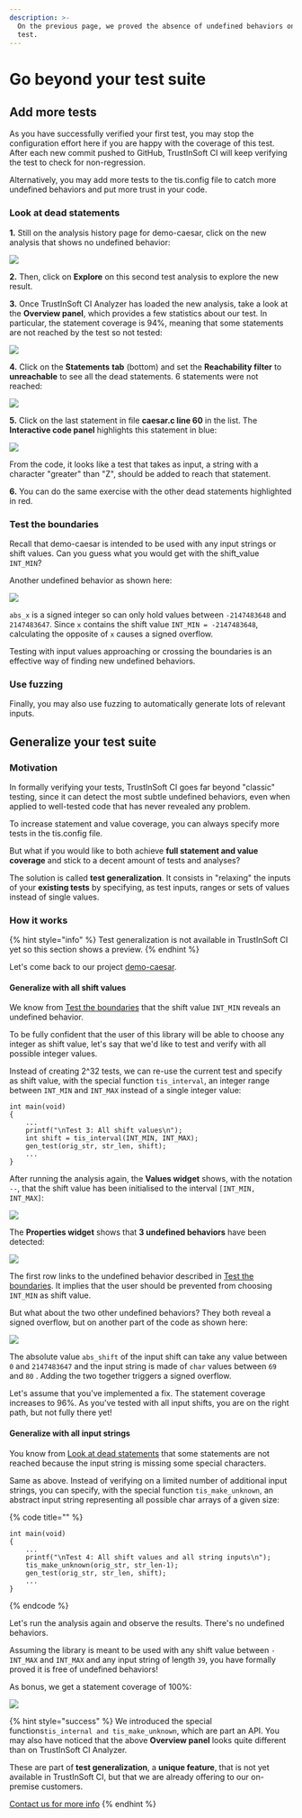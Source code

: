 ```yaml
---
description: >-
  On the previous page, we proved the absence of undefined behaviors on the
  test.
---
```


# Go beyond your test suite

## Add more tests

As you have successfully verified your first test, you may stop the configuration effort here if you are happy with the coverage of this test. After each new commit pushed to GitHub, TrustInSoft CI will keep verifying the test to check for non-regression.

Alternatively, you may add more tests to the tis.config file to catch more undefined behaviors and put more trust in your code.

### Look at dead statements

**1.** Still on the analysis history page for demo-caesar, click on the new analysis that shows no undefined behavior:

![](../.gitbook/assets/image%20%28121%29.png)

**2.** Then, click on **Explore** on this second test analysis to explore the new result.

**3.** Once TrustInSoft CI Analyzer has loaded the new analysis, take a look at the **Overview panel**, which provides a few statistics about our test. In particular, the statement coverage is 94%, meaning that some statements are not reached by the test so not tested:

![](../.gitbook/assets/image%20%286%29.png)

**4.** Click on the **Statements** **tab** \(bottom\) and set the **Reachability filter** to **unreachable** to see all the dead statements. 6 statements were not reached:

![](../.gitbook/assets/image%20%2872%29.png)

**5.** Click on the last statement in file **caesar.c line 60** in the list. The **Interactive code panel** highlights this statement in blue:

![](../.gitbook/assets/image%20%28186%29.png)

From the code, it looks like a test that takes as input, a string with a character "greater" than "Z", should be added to reach that statement.

**6.** You can do the same exercise with the other dead statements highlighted in red.

### Test the boundaries

Recall that demo-caesar is intended to be used with any input strings or shift values. Can you guess what you would get with the shift\_value `INT_MIN`?

Another undefined behavior as shown here:

![](../.gitbook/assets/image%20%28111%29.png)

`abs_x` is a signed integer so can only hold values between `-2147483648` and `2147483647`. Since `x` contains the shift value `INT_MIN = -2147483648`, calculating the opposite of `x` causes a signed overflow.

Testing with input values approaching or crossing the boundaries is an effective way of finding new undefined behaviors.

### Use fuzzing

Finally, you may also use fuzzing to automatically generate lots of relevant inputs.

## Generalize your test suite

### Motivation

In formally verifying your tests, TrustInSoft CI goes far beyond "classic" testing, since it can detect the most subtle undefined behaviors, even when applied to well-tested code that has never revealed any problem.

To increase statement and value coverage, you can always specify more tests in the tis.config file.

But what if you would like to both achieve **full statement and value coverage** and stick to a decent amount of tests and analyses?

The solution is called **test generalization**. It consists in "relaxing" the inputs of your **existing tests** by specifying, as test inputs, ranges or sets of values instead of single values.

### How it works

{% hint style="info" %}
Test generalization is not available in TrustInSoft CI yet so this section shows a preview.
{% endhint %}

Let's come back to our project [demo-caesar](https://github.com/TrustInSoft-CI/demo-caesar).

#### Generalize with all shift values

We know from [Test the boundaries](go-beyond-your-test-suite.md#test-the-boundaries) that the shift value `INT_MIN` reveals an undefined behavior.

To be fully confident that the user of this library will be able to choose any integer as shift value, let's say that we'd like to test and verify with all possible integer values.

Instead of creating 2^32 tests, we can re-use the current test and specify as shift value, with the special function `tis_interval`, an integer range between `INT_MIN` and `INT_MAX` instead of a single integer value:

```text
int main(void)
{
    ...
    printf("\nTest 3: All shift values\n");
    int shift = tis_interval(INT_MIN, INT_MAX);
    gen_test(orig_str, str_len, shift);
    ...
}
```

After running the analysis again, the **Values widget** shows, with the notation `--`, that the shift value has been initialised to the interval `[INT_MIN, INT_MAX]`:

![](../.gitbook/assets/image%20%28137%29.png)

The **Properties widget** shows that **3 undefined behaviors** have been detected:

![](../.gitbook/assets/image%20%28150%29.png)

The first row links to the undefined behavior described in [Test the boundaries](go-beyond-your-test-suite.md#test-the-boundaries). It implies that the user should be prevented from choosing `INT_MIN` as shift value.

But what about the two other undefined behaviors? They both reveal a signed overflow, but on another part of the code as shown here:

![](../.gitbook/assets/image%20%28170%29.png)

The absolute value `abs_shift` of the input shift can take any value between `0` and `2147483647` and the input string is made of `char` values between `69` and `80` . Adding the two together triggers a signed overflow.

Let's assume that you've implemented a fix. The statement coverage increases to 96%. As you've tested with all input shifts, you are on the right path, but not fully there yet!

#### Generalize with all input strings

You know from [Look at dead statements](./) that some statements are not reached because the input string is missing some special characters.

Same as above. Instead of verifying on a limited number of additional input strings, you can specify, with the special function `tis_make_unknown`, an abstract input string representing all possible char arrays of a given size:

{% code title="" %}
```text
int main(void)
{
    ...
    printf("\nTest 4: All shift values and all string inputs\n");
    tis_make_unknown(orig_str, str_len-1);
    gen_test(orig_str, str_len, shift);
    ...
}
```
{% endcode %}

Let's run the analysis again and observe the results. There's no undefined behaviors. 

Assuming the library is meant to be used with any shift value between `-INT_MAX` and `INT_MAX` and any input string of length `39`, you have formally proved it is free of undefined behaviors!

As bonus, we get a statement coverage of 100%:

![](../.gitbook/assets/image%20%28104%29.png)

{% hint style="success" %}
We introduced the special functions`tis_internal and tis_make_unknown`, which are part an API. You may also have noticed that the above **Overview panel** looks quite different than on TrustInSoft CI Analyzer.

These are part of **test generalization**, a **unique feature**, that is not yet available in TrustInSoft CI, but that we are already offering to our on-premise customers. 

[Contact us for more info](../get-help.md)
{% endhint %}

